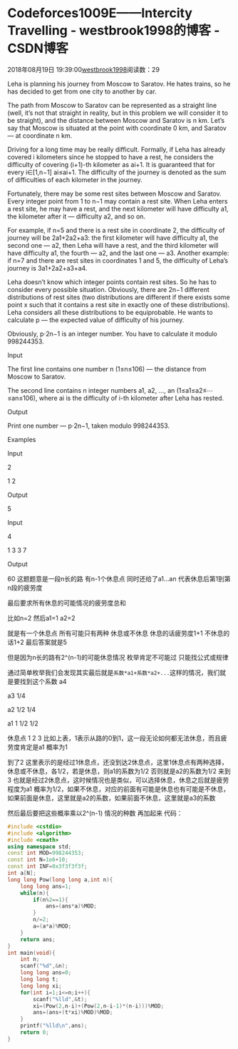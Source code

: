 # Codeforces1009E——Intercity Travelling - westbrook1998的博客 - CSDN博客





2018年08月19日 19:39:00[westbrook1998](https://me.csdn.net/westbrook1998)阅读数：29








> 
Leha is planning his journey from Moscow to Saratov. He hates trains, so he has decided to get from one city to another by car. 

  The path from Moscow to Saratov can be represented as a straight line (well, it’s not that straight in reality, but in this problem we will consider it to be straight), and the distance between Moscow and Saratov is n km. Let’s say that Moscow is situated at the point with coordinate 0 km, and Saratov — at coordinate n km. 

  Driving for a long time may be really difficult. Formally, if Leha has already covered i kilometers since he stopped to have a rest, he considers the difficulty of covering (i+1)-th kilometer as ai+1. It is guaranteed that for every i∈[1,n−1] ai≤ai+1. The difficulty of the journey is denoted as the sum of difficulties of each kilometer in the journey. 

  Fortunately, there may be some rest sites between Moscow and Saratov. Every integer point from 1 to n−1 may contain a rest site. When Leha enters a rest site, he may have a rest, and the next kilometer will have difficulty a1, the kilometer after it — difficulty a2, and so on. 

  For example, if n=5 and there is a rest site in coordinate 2, the difficulty of journey will be 2a1+2a2+a3: the first kilometer will have difficulty a1, the second one — a2, then Leha will have a rest, and the third kilometer will have difficulty a1, the fourth — a2, and the last one — a3. Another example: if n=7 and there are rest sites in coordinates 1 and 5, the difficulty of Leha’s journey is 3a1+2a2+a3+a4. 

  Leha doesn’t know which integer points contain rest sites. So he has to consider every possible situation. Obviously, there are 2n−1 different distributions of rest sites (two distributions are different if there exists some point x such that it contains a rest site in exactly one of these distributions). Leha considers all these distributions to be equiprobable. He wants to calculate p — the expected value of difficulty of his journey. 

  Obviously, p⋅2n−1 is an integer number. You have to calculate it modulo 998244353. 

  Input 

  The first line contains one number n (1≤n≤106) — the distance from Moscow to Saratov. 

  The second line contains n integer numbers a1, a2, …, an (1≤a1≤a2≤⋯≤an≤106), where ai is the difficulty of i-th kilometer after Leha has rested. 

  Output 

  Print one number — p⋅2n−1, taken modulo 998244353. 

  Examples 

  Input 

  2 

  1 2 

  Output 

  5 

  Input 

  4 

  1 3 3 7 

  Output 

  60
这题题意是一段n长的路 有n-1个休息点  同时还给了a1…an 代表休息后第1到第n段的疲劳度 

最后要求所有休息的可能情况的疲劳度总和 

比如n=2 然后a1=1 a2=2 

就是有一个休息点 所有可能只有两种 休息或不休息 休息的话疲劳度1+1 不休息的话1+2 最后答案就是5 

但是因为n长的路有2^(n-1)的可能休息情况 枚举肯定不可能过 只能找公式或规律 

通过简单枚举我们会发现其实最后就是`系数*a1+系数*a2+...`这样的情况，我们就是要找到这个系数
a4 

a3                      1/4 

a2              1/2   1/4 

a1          1  1/2   1/2 

休息点   1    2    3 
比如上表，1表示从路的0到1，这一段无论如何都无法休息，而且疲劳度肯定是a1 概率为1 

到了2 这里表示的是经过1休息点，还没到达2休息点，这里1休息点有两种选择，休息或不休息，各1/2，若是休息，则a1的系数为1/2 否则就是a2的系数为1/2 来到3 也就是经过2休息点，这时候情况也是类似，可以选择休息，休息之后就是疲劳程度为a1 概率为1/2，如果不休息，对应的前面有可能是休息也有可能是不休息，如果前面是休息，这里就是a2的系数，如果前面不休息，这里就是a3的系数 

然后最后要把这些概率乘以2^(n-1) 情况的种数 再加起来 
代码：

```cpp
#include <cstdio>
#include <algorithm>
#include <cmath>
using namespace std;
const int MOD=998244353;
const int N=1e6+10;
const int INF=0x3f3f3f3f;
int a[N];
long long Pow(long long a,int n){
    long long ans=1;
    while(n){
        if(n%2==1){
            ans=(ans*a)%MOD;
        }
        n/=2;
        a=(a*a)%MOD;
    }
    return ans;
}
int main(void){
    int n;
    scanf("%d",&n);
    long long ans=0;
    long long t;
    long long xi;
    for(int i=1;i<=n;i++){
        scanf("%lld",&t);
        xi=(Pow(2,n-i)+(Pow(2,n-i-1)*(n-i)))%MOD;
        ans=(ans+(t*xi)%MOD)%MOD;
    }
    printf("%lld\n",ans);
    return 0;
}
```








